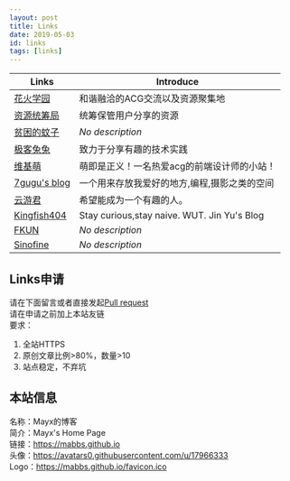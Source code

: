 ```yaml
---
layout: post
title: Links
date: 2019-05-03
id: links
tags: [links]
---
```


| Links | Introduce |
| - | - |
| [花火学园](https://www.sayhuahuo.net/) | 和谐融洽的ACG交流以及资源聚集地 |
| [资源统筹局](https://gkdworld.com/) | 统筹保管用户分享的资源 |
| [贫困的蚊子](https://mozz.ie/) | *No description* |
| [极客兔兔](https://geektutu.com/) | 致力于分享有趣的技术实践 |
| [维基萌](https://www.wikimoe.com/) | 萌即是正义！一名热爱acg的前端设计师的小站！ |
| [7gugu's blog](https://www.7gugu.com/) | 一个用来存放我爱好的地方,编程,摄影之类的空间 |
| [云游君](https://www.yunyoujun.cn/) | 希望能成为一个有趣的人。 |
| [Kingfish404](https://blog.kingfish404.cn/) | Stay curious,stay naive. WUT. Jin Yu's Blog |
| [FKUN](https://blog.fkun.tech/) | *No description* |
| [Sinofine](https://sinofine.me/) | *No description* |


## Links申请
请在下面留言或者直接发起[Pull request](https://github.com/Mabbs/mabbs.github.io/pull/new/master)   
请在申请之前加上本站友链   
要求：
1. 全站HTTPS
2. 原创文章比例>80%，数量>10
3. 站点稳定，不弃坑

## 本站信息
名称：Mayx的博客   
简介：Mayx's Home Page   
链接：<https://mabbs.github.io>   
头像：<https://avatars0.githubusercontent.com/u/17966333>   
Logo：<https://mabbs.github.io/favicon.ico>
